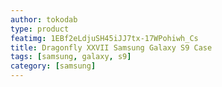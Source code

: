 ```yaml
---
author: tokodab
type: product
featimg: 1EBf2eLdjuSH45iJJ7tx-17WPohiwh_Cs
title: Dragonfly XXVII Samsung Galaxy S9 Case
tags: [samsung, galaxy, s9]
category: [samsung]
---
```

